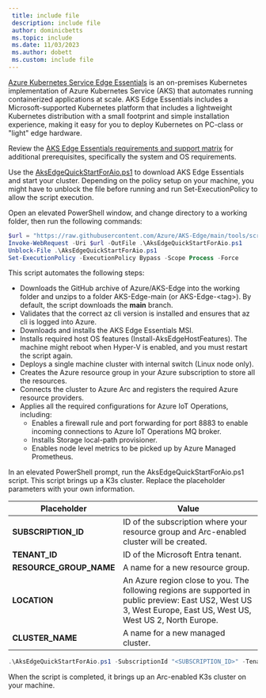 ```yaml
---
 title: include file
 description: include file
 author: dominicbetts
 ms.topic: include
 ms.date: 11/03/2023
 ms.author: dobett
 ms.custom: include file
---
```


[Azure Kubernetes Service Edge Essentials](/azure/aks/hybrid/aks-edge-overview) is an on-premises Kubernetes implementation of Azure Kubernetes Service (AKS) that automates running containerized applications at scale. AKS Edge Essentials includes a Microsoft-supported Kubernetes platform that includes a lightweight Kubernetes distribution with a small footprint and simple installation experience, making it easy for you to deploy Kubernetes on PC-class or "light" edge hardware.

Review the [AKS Edge Essentials requirements and support matrix](/azure/aks/hybrid/aks-edge-system-requirements) for additional prerequisites, specifically the system and OS requirements.

Use the [AksEdgeQuickStartForAio.ps1](https://github.com/Azure/AKS-Edge/blob/main/tools/scripts/AksEdgeQuickStart/AksEdgeQuickStartForAio.ps1) to download AKS Edge Essentials and start your cluster. Depending on the policy setup on your machine, you might have to unblock the file before running and run Set-ExecutionPolicy to allow the script execution.

Open an elevated PowerShell window, and change directory to a working folder, then run the following commands:

```powershell
$url = "https://raw.githubusercontent.com/Azure/AKS-Edge/main/tools/scripts/AksEdgeQuickStart/AksEdgeQuickStartForAio.ps1"
Invoke-WebRequest -Uri $url -OutFile .\AksEdgeQuickStartForAio.ps1
Unblock-File .\AksEdgeQuickStartForAio.ps1
Set-ExecutionPolicy -ExecutionPolicy Bypass -Scope Process -Force
```

This script automates the following steps:

* Downloads the GitHub archive of Azure/AKS-Edge into the working folder and unzips to a folder AKS-Edge-main (or AKS-Edge-\<tag>). By default, the script downloads the **main** branch.
* Validates that the correct az cli version is installed and ensures that az cli is logged into Azure.
* Downloads and installs the AKS Edge Essentials MSI.
* Installs required host OS features (Install-AksEdgeHostFeatures). The machine might reboot when Hyper-V is enabled, and you must restart the script again.
* Deploys a single machine cluster with internal switch (Linux node only).
* Creates the Azure resource group in your Azure subscription to store all the resources.
* Connects the cluster to Azure Arc and registers the required Azure resource providers.
* Applies all the required configurations for Azure IoT Operations, including:
  * Enables a firewall rule and port forwarding for port 8883 to enable incoming connections to Azure IoT Operations MQ broker.
  * Installs Storage local-path provisioner.
  * Enables node level metrics to be picked up by Azure Managed Prometheus.

In an elevated PowerShell prompt, run the AksEdgeQuickStartForAio.ps1 script. This script brings up a K3s cluster. Replace the placeholder parameters with your own information.

   | Placeholder | Value |
   | ----------- | ----- |
   | **SUBSCRIPTION_ID** | ID of the subscription where your resource group and Arc-enabled cluster will be created. |
   | **TENANT_ID** | ID of the Microsoft Entra tenant. |
   | **RESOURCE_GROUP_NAME** | A name for a new resource group. |
   | **LOCATION** | An Azure region close to you. The following regions are supported in public preview: East US2, West US 3, West Europe, East US, West US, West US 2, North Europe. |
   | **CLUSTER_NAME** | A name for a new managed cluster. |

   ```powerShell
   .\AksEdgeQuickStartForAio.ps1 -SubscriptionId "<SUBSCRIPTION_ID>" -TenantId "<TENANT_ID>" -ResourceGroupName "<RESOURCE_GROUP_NAME>"  -Location "<LOCATION>"  -ClusterName "<CLUSTER_NAME>"
   ```

When the script is completed, it brings up an Arc-enabled K3s cluster on your machine.
